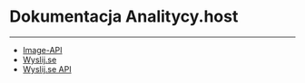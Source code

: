 # Dokumentacja Analitycy.host

---

* [Image-API](pl/iapi)
* [Wyslij.se](pl/files)
* [Wyslij.se API](pl/filesapi)

